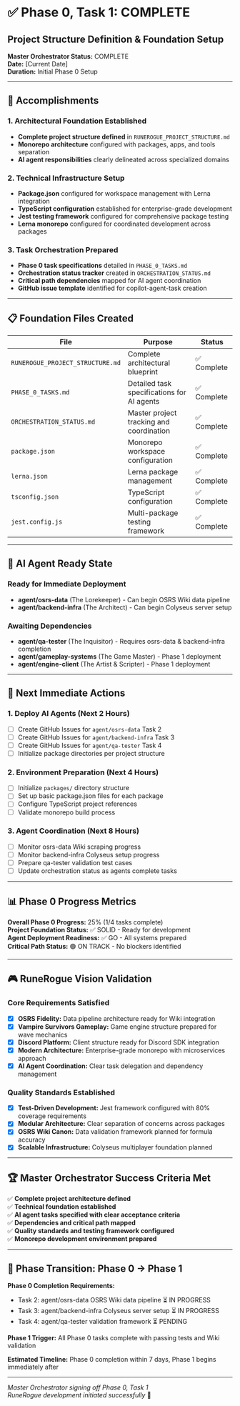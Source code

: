 # ✅ Phase 0, Task 1: COMPLETE
## Project Structure Definition & Foundation Setup

**Master Orchestrator Status:** COMPLETE  
**Date:** [Current Date]  
**Duration:** Initial Phase 0 Setup  

---

## 🎯 Accomplishments

### 1. Architectural Foundation Established
- **Complete project structure defined** in `RUNEROGUE_PROJECT_STRUCTURE.md`
- **Monorepo architecture** configured with packages, apps, and tools separation
- **AI agent responsibilities** clearly delineated across specialized domains

### 2. Technical Infrastructure Setup
- **Package.json** configured for workspace management with Lerna integration
- **TypeScript configuration** established for enterprise-grade development
- **Jest testing framework** configured for comprehensive package testing
- **Lerna monorepo** configured for coordinated development across packages

### 3. Task Orchestration Prepared
- **Phase 0 task specifications** detailed in `PHASE_0_TASKS.md`
- **Orchestration status tracker** created in `ORCHESTRATION_STATUS.md` 
- **Critical path dependencies** mapped for AI agent coordination
- **GitHub issue template** identified for copilot-agent-task creation

---

## 📋 Foundation Files Created

| File | Purpose | Status |
|------|---------|---------|
| `RUNEROGUE_PROJECT_STRUCTURE.md` | Complete architectural blueprint | ✅ Complete |
| `PHASE_0_TASKS.md` | Detailed task specifications for AI agents | ✅ Complete |
| `ORCHESTRATION_STATUS.md` | Master project tracking and coordination | ✅ Complete |
| `package.json` | Monorepo workspace configuration | ✅ Complete |
| `lerna.json` | Lerna package management | ✅ Complete |
| `tsconfig.json` | TypeScript configuration | ✅ Complete |
| `jest.config.js` | Multi-package testing framework | ✅ Complete |

---

## 🤖 AI Agent Ready State

### Ready for Immediate Deployment
- **agent/osrs-data** (The Lorekeeper) - Can begin OSRS Wiki data pipeline
- **agent/backend-infra** (The Architect) - Can begin Colyseus server setup

### Awaiting Dependencies
- **agent/qa-tester** (The Inquisitor) - Requires osrs-data & backend-infra completion
- **agent/gameplay-systems** (The Game Master) - Phase 1 deployment 
- **agent/engine-client** (The Artist & Scripter) - Phase 1 deployment

---

## 🚀 Next Immediate Actions

### 1. Deploy AI Agents (Next 2 Hours)
- [ ] Create GitHub Issues for `agent/osrs-data` Task 2
- [ ] Create GitHub Issues for `agent/backend-infra` Task 3  
- [ ] Create GitHub Issues for `agent/qa-tester` Task 4
- [ ] Initialize package directories per project structure

### 2. Environment Preparation (Next 4 Hours)
- [ ] Initialize `packages/` directory structure
- [ ] Set up basic package.json files for each package
- [ ] Configure TypeScript project references
- [ ] Validate monorepo build process

### 3. Agent Coordination (Next 8 Hours)
- [ ] Monitor osrs-data Wiki scraping progress
- [ ] Monitor backend-infra Colyseus setup progress
- [ ] Prepare qa-tester validation test cases
- [ ] Update orchestration status as agents complete tasks

---

## 📊 Phase 0 Progress Metrics

**Overall Phase 0 Progress:** 25% (1/4 tasks complete)  
**Project Foundation Status:** ✅ SOLID - Ready for development  
**Agent Deployment Readiness:** ✅ GO - All systems prepared  
**Critical Path Status:** 🟢 ON TRACK - No blockers identified  

---

## 🎮 RuneRogue Vision Validation

### Core Requirements Satisfied
- [x] **OSRS Fidelity:** Data pipeline architecture ready for Wiki integration
- [x] **Vampire Survivors Gameplay:** Game engine structure prepared for wave mechanics  
- [x] **Discord Platform:** Client structure ready for Discord SDK integration
- [x] **Modern Architecture:** Enterprise-grade monorepo with microservices approach
- [x] **AI Agent Coordination:** Clear task delegation and dependency management

### Quality Standards Established
- [x] **Test-Driven Development:** Jest framework configured with 80% coverage requirements
- [x] **Modular Architecture:** Clear separation of concerns across packages
- [x] **OSRS Wiki Canon:** Data validation framework planned for formula accuracy
- [x] **Scalable Infrastructure:** Colyseus multiplayer foundation planned

---

## 🏆 Master Orchestrator Success Criteria Met

✅ **Complete project architecture defined**  
✅ **Technical foundation established**  
✅ **AI agent tasks specified with clear acceptance criteria**  
✅ **Dependencies and critical path mapped**  
✅ **Quality standards and testing framework configured**  
✅ **Monorepo development environment prepared**  

---

## 🔄 Phase Transition: Phase 0 → Phase 1

**Phase 0 Completion Requirements:**
- Task 2: agent/osrs-data OSRS Wiki data pipeline ⏳ IN PROGRESS
- Task 3: agent/backend-infra Colyseus server setup ⏳ IN PROGRESS  
- Task 4: agent/qa-tester validation framework ⏳ PENDING

**Phase 1 Trigger:** All Phase 0 tasks complete with passing tests and Wiki validation

**Estimated Timeline:** Phase 0 completion within 7 days, Phase 1 begins immediately after

---

*Master Orchestrator signing off Phase 0, Task 1*  
*RuneRogue development initiated successfully* 🎯 